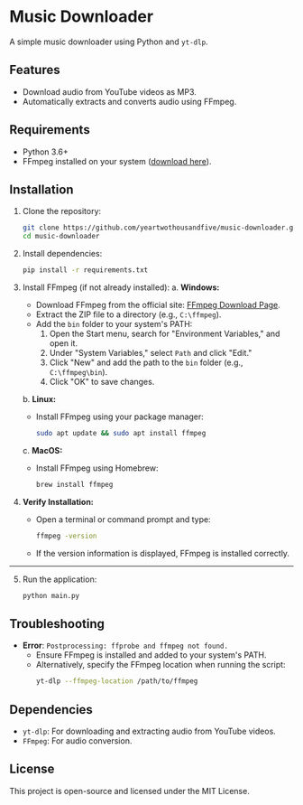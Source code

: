 # Music Downloader

A simple music downloader using Python and `yt-dlp`.

## Features
- Download audio from YouTube videos as MP3.
- Automatically extracts and converts audio using FFmpeg.

## Requirements
- Python 3.6+
- FFmpeg installed on your system ([download here](https://ffmpeg.org/)).

## Installation
1. Clone the repository:
   ```bash
   git clone https://github.com/yeartwothousandfive/music-downloader.git
   cd music-downloader
   ```

2. Install dependencies:
   ```bash
   pip install -r requirements.txt
   ```

3. Install FFmpeg (if not already installed):
   a. **Windows:**
   - Download FFmpeg from the official site: [FFmpeg Download Page](https://ffmpeg.org/download.html).
   - Extract the ZIP file to a directory (e.g., `C:\ffmpeg`).
   - Add the `bin` folder to your system's PATH:
     1. Open the Start menu, search for "Environment Variables," and open it.
     2. Under "System Variables," select `Path` and click "Edit."
     3. Click "New" and add the path to the `bin` folder (e.g., `C:\ffmpeg\bin`).
     4. Click "OK" to save changes.

   b. **Linux:**
   - Install FFmpeg using your package manager:
     ```bash
     sudo apt update && sudo apt install ffmpeg
     ```

   c. **MacOS:**
   - Install FFmpeg using Homebrew:
     ```bash
     brew install ffmpeg
     ```

4. **Verify Installation:**
   - Open a terminal or command prompt and type:
     ```bash
     ffmpeg -version
     ```
   - If the version information is displayed, FFmpeg is installed correctly.

---

5. Run the application:
   ```bash
   python main.py
   ```

## Troubleshooting
- **Error**: `Postprocessing: ffprobe and ffmpeg not found.`
  - Ensure FFmpeg is installed and added to your system's PATH.
  - Alternatively, specify the FFmpeg location when running the script:
    ```bash
    yt-dlp --ffmpeg-location /path/to/ffmpeg
    ```

## Dependencies
- `yt-dlp`: For downloading and extracting audio from YouTube videos.
- `FFmpeg`: For audio conversion.

## License
This project is open-source and licensed under the MIT License.

